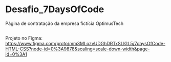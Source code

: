 # Desafio_7DaysOfCode
Página de contratação da empresa fictícia OptimusTech

##

Projeto no Figma: 
https://www.figma.com/proto/mm3MLozvUDGhDRTxSLlGL5/7daysOfCode-HTML-CSS?node-id=0%3A9878&scaling=scale-down-width&page-id=0%3A1
